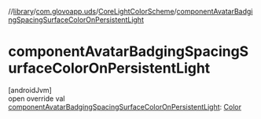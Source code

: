 //[library](../../../index.md)/[com.glovoapp.uds](../index.md)/[CoreLightColorScheme](index.md)/[componentAvatarBadgingSpacingSurfaceColorOnPersistentLight](component-avatar-badging-spacing-surface-color-on-persistent-light.md)

# componentAvatarBadgingSpacingSurfaceColorOnPersistentLight

[androidJvm]\
open override val [componentAvatarBadgingSpacingSurfaceColorOnPersistentLight](component-avatar-badging-spacing-surface-color-on-persistent-light.md): [Color](https://developer.android.com/reference/kotlin/androidx/compose/ui/graphics/Color.html)
